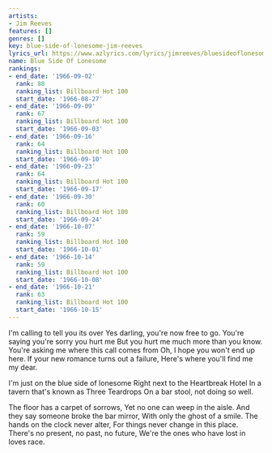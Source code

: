 ```yaml
---
artists:
- Jim Reeves
features: []
genres: []
key: blue-side-of-lonesome-jim-reeves
lyrics_url: https://www.azlyrics.com/lyrics/jimreeves/bluesideoflonesome.html
name: Blue Side Of Lonesome
rankings:
- end_date: '1966-09-02'
  rank: 88
  ranking_list: Billboard Hot 100
  start_date: '1966-08-27'
- end_date: '1966-09-09'
  rank: 67
  ranking_list: Billboard Hot 100
  start_date: '1966-09-03'
- end_date: '1966-09-16'
  rank: 64
  ranking_list: Billboard Hot 100
  start_date: '1966-09-10'
- end_date: '1966-09-23'
  rank: 64
  ranking_list: Billboard Hot 100
  start_date: '1966-09-17'
- end_date: '1966-09-30'
  rank: 60
  ranking_list: Billboard Hot 100
  start_date: '1966-09-24'
- end_date: '1966-10-07'
  rank: 59
  ranking_list: Billboard Hot 100
  start_date: '1966-10-01'
- end_date: '1966-10-14'
  rank: 59
  ranking_list: Billboard Hot 100
  start_date: '1966-10-08'
- end_date: '1966-10-21'
  rank: 63
  ranking_list: Billboard Hot 100
  start_date: '1966-10-15'
---
```


I'm calling to tell you its over
Yes darling, you're now free to go.
You're saying you're sorry you hurt me
But you hurt me much more than you know.
You're asking me where this call comes from
Oh, I hope you won't end up here.
If your new romance turns out a failure,
Here's where you'll find me my dear.



I'm just on the blue side of lonesome
Right next to the Heartbreak Hotel
In a tavern that's known as Three Teardrops
On a bar stool, not doing so well.

The floor has a carpet of sorrows,
Yet  no one can weep in the aisle.
And they say someone broke the bar mirror,
With only the ghost of a smile.
The hands on the clock never alter,
For things never change in this place.
There's no present, no past, no future,
We're the ones who have lost in loves race.


